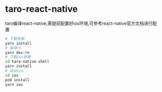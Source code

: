 # taro-react-native
taro编译react-native,需提前配置好ios环境,可参考react-native官方文档进行配置
```bash
# 下载依赖
yarn install
# 编译rn
yarn dev:rn
# 下载ios依赖
cd taro-native-shell
yarn install
# 启动ios
cd ios
pod install
yarn ios
```

